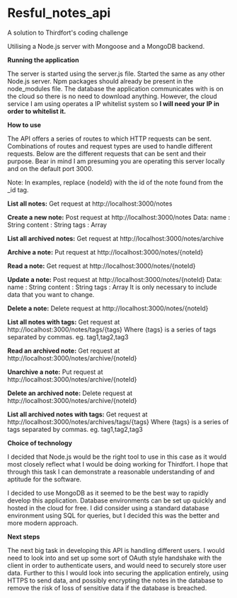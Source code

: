 # Resful_notes_api
A solution to Thirdfort's coding challenge

Utilising a Node.js server with Mongoose and a MongoDB backend.

**Running the application**

The server is started using the server.js file. Started the same as any other Node.js server. Npm packages should already be present in the node_modules file. The database the application communicates with is on the cloud so there is no need to download anything. However, the cloud service I am using operates a IP whitelist system so **I will need your IP in order to whitelist it.**

**How to use**

The API offers a series of routes to which HTTP requests can be sent. Combinations of routes and request types are used to handle different requests. Below are the different requests that can be sent and their purpose. Bear in mind I am presuming you are operating this server locally and on the default port 3000.


Note: In examples, replace {nodeId} with the id of the note found from the _id tag.

**List all notes:**
Get request at http://localhost:3000/notes

**Create a new note:**
Post request at http://localhost:3000/notes
Data:
name : String
content : String
tags : Array

**List all archived notes:**
Get request at http://localhost:3000/notes/archive

**Archive a note:**
Put request at http://localhost:3000/notes/{noteId}


**Read a note:**
Get request at http://localhost:3000/notes/{noteId}

**Update a note:**
Post request at http://localhost:3000/notes/{noteId}
Data:
name : String
content : String
tags : Array
It is only necessary to include data that you want to change. 

**Delete a note:**
Delete request at http://localhost:3000/notes/{noteId}

**List all notes with tags:**
Get request at http://localhost:3000/notes/tags/{tags}
Where {tags} is a series of tags separated by commas. eg. tag1,tag2,tag3

**Read an archived note:**
Get request at http://localhost:3000/notes/archive/{noteId}

**Unarchive a note:**
Put request at http://localhost:3000/notes/archive/{noteId}

**Delete an archived note:**
Delete request at http://localhost:3000/notes/archive/{noteId}

**List all archived notes with tags:**
Get request at http://localhost:3000/notes/archives/tags/{tags}
Where {tags} is a series of tags separated by commas. eg. tag1,tag2,tag3


**Choice of technology**

I decided that Node.js would be the right tool to use in this case as it would most closely reflect what I would be doing working for Thirdfort. I hope that through this task I can demonstrate a reasonable understanding of and aptitude for the software.

I decided to use MongoDB as it seemed to be the best way to rapidly develop this application. Database environments can be set up quickly and hosted in the cloud for free.  I did consider using a standard database environment using SQL for queries, but I decided this was the better and more modern approach. 

**Next steps**

The next big task in developing this API is handling different users. I would need to look into and set up some sort of OAuth style handshake with the client in order to authenticate users, and would need to securely store user data. Further to this I would look into securing the application entirely, using HTTPS to send data, and possibly encrypting the notes in the database to remove the risk of loss of sensitive data if the database is breached. 


